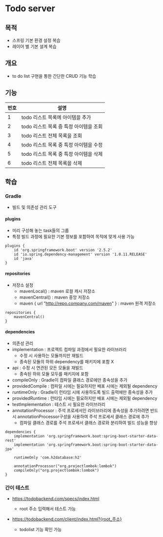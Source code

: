 # Todo server

## 목적
- 스프링 기본 환경 설정 복습
- 레이어 별 기본 설계 복습

## 개요
- to do list 구현을 통한 간단한 CRUD 기능 학습

## 기능
|번호|설명|
|---|---|
|1|todo 리스트 목록에 아이템을 추가|
|2|todo 리스트 목록 중 특정 아이템을 조회|
|3|todo 리스트 전체 목록을 조회|
|4|todo 리스트 목록 중 특정 아이템을 수정|
|5|todo 리스트 목록 중 특정 아이템을 삭제|
|6|todo 리스트 전체 목록을 삭제|

## 학습
### Gradle
- 빌드 및 의존성 관리 도구

#### plugins
- 미리 구성해 놓는 task들의 그룹
- 특정 빌드 과정에 필요한 기본 정보를 포함하여 목적에 맞게 사용 가능
```
plugins {
    id 'org.springframework.boot' version '2.5.2'
    id 'io.spring.dependency-management' version '1.0.11.RELEASE'
    id 'java'
}
```

#### repositories
- 저장소 설정
    - mavenLocal() : maven 로컬 캐시 저장소
    - mavenCentral() : maven 중앙 저장소
    - maven { url "http://repo.company.com/maven" } : maven 원격 저장소

```
repositories {
    mavenCentral()
}
```

#### dependencies
- 의존성 관리
- implementation : 프로젝트 컴파일 과정에서 필요한 라이브러리
    - 수정 시 사용하는 모듈까지만 재빌드
    - 종속된 모듈의 하위 dependency를 패키지에 포함 X
- api : 수정 시 연관된 모든 모듈을 재빌드
    - 종속된 하위 모듈 모두를 패키지에 포함
- compileOnly : Gradle이 컴파일 클래스 경로에만 종속성을 추가
- providedCompile : 컴파일 시에는 필요하지만 배포 시에는 제외될 dependency
- runtimeOnly : Gradle이 런타임 시에 사용하도록 빌드 출력에만 종속성을 추가
- providedRuntime : 런타임 시에는 필요하지만 배포 시에는 제외될 dependency
- testImplementation : 테스트 시 필요한 라이브러리
- annotationProcessor : 주석 프로세서인 라이브러리에 종속성을 추가하려면 반드시 annotationProcessor구성을 사용하여 주석 프로세서 클래스 경로에 추가
    - 컴파일 클래스 경로를 주석 프로세서 클래스 경로와 분리하여 빌드 성능을 향상

```
dependencies {
    implementation 'org.springframework.boot:spring-boot-starter-data-rest'
    implementation 'org.springframework.boot:spring-boot-starter-data-jpa'

    runtimeOnly 'com.h2database:h2'

    annotationProcessor("org.projectlombok:lombok")
    compileOnly("org.projectlombok:lombok")
}
```

### 간이 테스트
- https://todobackend.com/specs/index.html
  - root 주소 입력해서 테스트 가능
  
- https://todobackend.com/client/index.html?{root_주소}
  - todolist 기능 확인 가능